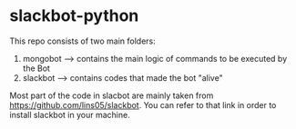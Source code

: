 # slackbot-python

This repo consists of two main folders:
1. mongobot --> contains the main logic of commands to be executed by the Bot
2. slackbot --> contains codes that made the bot "alive"

Most part of the code in slacbot are mainly taken from https://github.com/lins05/slackbot. You can refer to that link in order to install slackbot in your machine.
